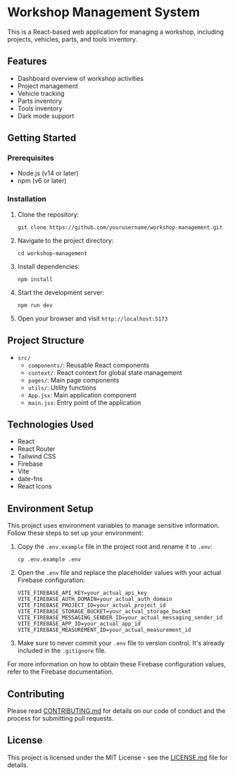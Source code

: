 # Workshop Management System

This is a React-based web application for managing a workshop, including projects, vehicles, parts, and tools inventory.

## Features

- Dashboard overview of workshop activities
- Project management
- Vehicle tracking
- Parts inventory
- Tools inventory
- Dark mode support

## Getting Started

### Prerequisites

- Node.js (v14 or later)
- npm (v6 or later)

### Installation

1. Clone the repository:
   ```
   git clone https://github.com/yourusername/workshop-management.git
   ```

2. Navigate to the project directory:
   ```
   cd workshop-management
   ```

3. Install dependencies:
   ```
   npm install
   ```

4. Start the development server:
   ```
   npm run dev
   ```

5. Open your browser and visit `http://localhost:5173`

## Project Structure

- `src/`
  - `components/`: Reusable React components
  - `context/`: React context for global state management
  - `pages/`: Main page components
  - `utils/`: Utility functions
  - `App.jsx`: Main application component
  - `main.jsx`: Entry point of the application

## Technologies Used

- React
- React Router
- Tailwind CSS
- Firebase
- Vite
- date-fns
- React Icons

## Environment Setup

This project uses environment variables to manage sensitive information. Follow these steps to set up your environment:

1. Copy the `.env.example` file in the project root and rename it to `.env`:
   ```
   cp .env.example .env
   ```

2. Open the `.env` file and replace the placeholder values with your actual Firebase configuration:
   ```
   VITE_FIREBASE_API_KEY=your_actual_api_key
   VITE_FIREBASE_AUTH_DOMAIN=your_actual_auth_domain
   VITE_FIREBASE_PROJECT_ID=your_actual_project_id
   VITE_FIREBASE_STORAGE_BUCKET=your_actual_storage_bucket
   VITE_FIREBASE_MESSAGING_SENDER_ID=your_actual_messaging_sender_id
   VITE_FIREBASE_APP_ID=your_actual_app_id
   VITE_FIREBASE_MEASUREMENT_ID=your_actual_measurement_id
   ```

3. Make sure to never commit your `.env` file to version control. It's already included in the `.gitignore` file.

For more information on how to obtain these Firebase configuration values, refer to the Firebase documentation.

## Contributing

Please read [CONTRIBUTING.md](CONTRIBUTING.md) for details on our code of conduct and the process for submitting pull requests.

## License

This project is licensed under the MIT License - see the [LICENSE.md](LICENSE.md) file for details.